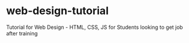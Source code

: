# web-design-tutorial
Tutorial for Web Design - HTML, CSS, JS for Students looking to get job after training
